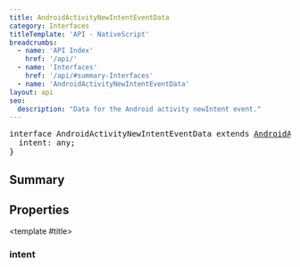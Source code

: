 ```yaml
---
title: AndroidActivityNewIntentEventData
category: Interfaces
titleTemplate: 'API - NativeScript'
breadcrumbs: 
  - name: 'API Index'
    href: '/api/'
  - name: 'Interfaces'
    href: '/api/#summary-Interfaces'
  - name: 'AndroidActivityNewIntentEventData'
layout: api
seo:
  description: "Data for the Android activity newIntent event."
---
```


<!-- This page is auto generated, do not edit manually. -->
<!-- Run "yarn generate:api-docs" to regenerate -->

<script setup lang="ts">
  import { provide } from "vue";
  import API_DATA from "./AndroidActivityNewIntentEventData.data.json";
  
  provide('API_DATA', API_DATA);
</script>

<APIRefHierarchy v-once />

<pre class="not-prose [&_a]:text-blue-400 [&_a]:no-underline">interface AndroidActivityNewIntentEventData extends <a href="/api/interface/AndroidActivityEventData">AndroidActivityEventData</a> {
  intent: any;
}</pre>

<APIRefComment commentBase64="eyJibG9ja1RhZ3MiOltdLCJtb2RpZmllclRhZ3MiOnt9LCJzdW1tYXJ5IjpbeyJraW5kIjoidGV4dCIsInRleHQiOiJEYXRhIGZvciB0aGUgQW5kcm9pZCBhY3Rpdml0eSBuZXdJbnRlbnQgZXZlbnQuIn1dfQ==" v-once />

## <Heading ignore>Summary</Heading>

<APIRefSummary v-once />

## Properties

<div class="">

<APIRef for="4750" v-once>

<template #title>

### intent

</template>

</APIRef>

</div>
